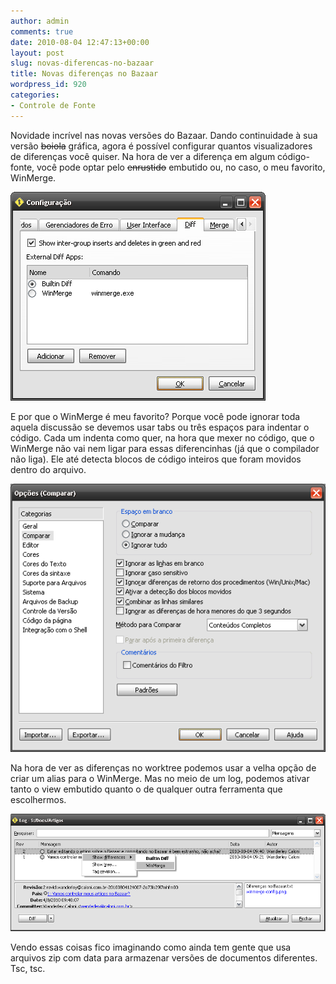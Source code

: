 ```yaml
---
author: admin
comments: true
date: 2010-08-04 12:47:13+00:00
layout: post
slug: novas-diferencas-no-bazaar
title: Novas diferenças no Bazaar
wordpress_id: 920
categories:
- Controle de Fonte
---
```


Novidade incrível nas novas versões do Bazaar. Dando continuidade à sua versão <strike>boiola</strike> gráfica, agora é possível configurar quantos visualizadores de diferenças você quiser. Na hora de ver a diferença em algum código-fonte, você pode optar pelo <strike>enrustido</strike> embutido ou, no caso, o meu favorito, WinMerge.

![bzr-qconfig-diff.png](../public/uploads/bzr-qconfig-diff.png)



E por que o WinMerge é meu favorito? Porque você pode ignorar toda aquela discussão se devemos usar tabs ou três espaços para indentar o código. Cada um indenta como quer, na hora que mexer no código, que o WinMerge não vai nem ligar para essas diferencinhas (já que o compilador não liga). Ele até detecta blocos de código inteiros que foram movidos dentro do arquivo.

![winmerge-config.png](../public/uploads/winmerge-config.png)

Na hora de ver as diferenças no worktree podemos usar a velha opção de criar um alias para o WinMerge. Mas no meio de um log, podemos ativar tanto o view embutido quanto o de qualquer outra ferramenta que escolhermos.

![bzr-qlog-view-diff.png](../public/uploads/bzr-qlog-view-diff.png)

Vendo essas coisas fico imaginando como ainda tem gente que usa arquivos zip com data para armazenar versões de documentos diferentes. Tsc, tsc.
